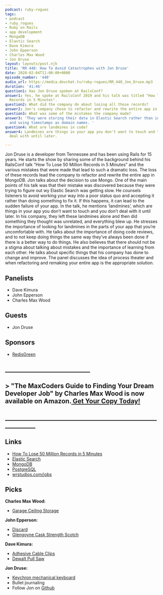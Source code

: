 ```yaml
---
podcast: ruby-rogues
tags:
- podcast
- ruby_rogues
- Ruby on Rails
- app development
- MongoDB
- Elastic Search
- Dave Kimura
- John Epperson
- Charles Max Wood
- Jon Druse
layout: layouts/post.njk
title: 'RR 448: How To Avoid Catastrophes with Jon Druse'
date: 2020-02-04T11:00:00+0000
episode_number: '448'
audio_url: https://media.devchat.tv/ruby-rogues/RR_448_Jon_Druse.mp3
duration: '41:46'
question1: Has Jon Druse spoken at RailsConf?
answer1: Yes, he spoke at RailsConf 2019 and his talk was titled "How To Lose 50 Million
  Records in 5 Minutes".
question2: What did the company do about losing all those records?
answer2: Jon's company chose to refactor and rewrite the entire app in MongoDB.
question3: What was some of the mistakes the company made?
answer3: 'They were storing their data in Elastic Search rather than in a database
  and using timestamps as domain names. '
question4: What are landmines in code?
answer4: Landmines are things in your app you don't want to touch and that you don't
  deal with until later.

---
```

Jon Druse is a developer from Tennessee and has been using Rails for 15 years. He starts the show by sharing some of the background behind his RailsConf talk “How To Lose 50 Million Records in 5 Minutes” and the various mistakes that were made that lead to such a dramatic loss. The loss of these records lead the company to refactor and rewrite the entire app in MongoDB. Jon talks about the decision to use Mongo. One of the main points of his talk was that their mistake was discovered because they were trying to figure out wy Elastic Search was getting slow. He counsels listeners to avoid working your way into a poor status quo and accepting it rather than doing something to fix it. If this happens, it can lead to the sudden failure of your app. In the talk, he mentions ‘landmines’, which are things in your app you don’t want to touch and you don’t deal with it until later. In his company, they left these landmines alone and then did something they thought was unrelated, and everything blew up. He stresses the importance of looking for landmines in the parts of your app that you’re uncomfortable with. He talks about the importance of doing code reviews, and to not keep doing things the same way they’ve always been done if there is a better way to do things. He also believes that there should not be a stigma about talking about mistakes and the importance of learning from each other. He talks about specific things that his company has done to change and improve. The panel discusses the idea of process theater and when refactoring and remaking your entire app is the appropriate solution.

## Panelists

* Dave Kimura
* John Epperson
* Charles Max Wood

## Guests

* Jon Druse

## Sponsors

* [RedisGreen](https://redisgreen.net/?utm_source=rubyrogues&utm_medium=podcast&utm_campaign=rubyrogues)

## **____________________________**

## > **"The MaxCoders Guide to Finding Your Dream Developer Job" by Charles Max Wood is now available on Amazon.**[ **Get Your Copy Today!**](https://www.amazon.com/gp/product/B081MBL5C9/ref=as_li_ss_tl?ie=UTF8&linkCode=sl1&tag=devchattv-20&linkId=9d61363241636e2546ef46abba198746&language=en_US)

## **____________________________________________________________**

## Links

* [How To Lose 50 Million Records in 5 Minutes](https://www.youtube.com/watch?v=Qbxmf_TxA-s)
* [Elastic Search](https://www.elastic.co/)
* [MongoDB](https://www.mongodb.com/)
* [PostgreSQL](https://www.postgresql.org/)
* [wrstudios.com/jobs](https://www.wrstudios.com/careers)

## Picks

**Charles Max Wood:**

* [Garage Ceiling Storage](https://amzn.to/2TLT9xB)

**John Epperson:**

* [Discard](https://github.com/jhawthorn/discard)
* [Glengoyne Cask Strength Scotch](https://www.thewhiskyexchange.com/p/49166/glengoyne-cask-strength-batch-7)

**Dave Kimura:**

* [Adhesive Cable Clips](https://www.amazon.com/gp/product/B07PG8CR1V/ref=ppx_yo_dt_b_asin_title_o01_s00?ie=UTF8&psc=1)
* [Dewalt Pull Saw](https://www.homedepot.com/p/DEWALT-10-43-Pull-Saw-with-Composite-Handle-DWHT20216/205436902)

**Jon Druse:**

* [Keychron mechanical keyboard](https://www.keychron.com/collections/keyboard/products/keychron-mechanical-keyboard)
* Bullet journaling
* Follow Jon on [Github](https://github.com/jondruse)